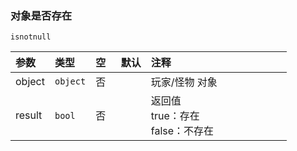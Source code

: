 ### 对象是否存在
`isnotnull`

| 参数   | 类型     | 空   | 默认 | 注释                                  |
| :----- | :------- | :--- | :--- | :------------------------------------ |
| object | `object` | 否   |      | 玩家/怪物 对象                        |
| result | `bool`   | 否   |      | 返回值<br />true：存在<br />false：不存在 |

